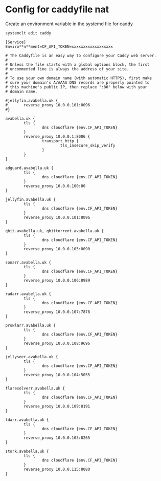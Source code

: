 # Config for caddyfile nat

Create an environment variable in the systemd file for caddy

```systemclt edit caddy```

``` systemd
[Service]
Enviro**n**ment=CF_API_TOKEN=xxxxxxxxxxxxxxxxxx
```

```
# The Caddyfile is an easy way to configure your Caddy web server.
#
# Unless the file starts with a global options block, the first
# uncommented line is always the address of your site.
#
# To use your own domain name (with automatic HTTPS), first make
# sure your domain's A/AAAA DNS records are properly pointed to
# this machine's public IP, then replace ":80" below with your
# domain name.

#jellyfin.avabella.uk {
#       reverse_proxy 10.0.0.101:8096
#}

avabella.uk {
        tls {
                dns cloudflare {env.CF_API_TOKEN}
        }
        reverse_proxy 10.0.0.1:8006 {
                transport http {
                        tls_insecure_skip_verify
                }
        }
}

adguard.avabella.uk {
        tls {
                dns cloudflare {env.CF_API_TOKEN}
        }
        reverse_proxy 10.0.0.100:80
}

jellyfin.avabella.uk {
        tls {
                dns cloudflare {env.CF_API_TOKEN}
        }
        reverse_proxy 10.0.0.101:8096
}

qbit.avabella.uk, qbittorrent.avabella.uk {
        tls {
                dns cloudflare {env.CF_API_TOKEN}
        }
        reverse_proxy 10.0.0.105:8090
}

sonarr.avabella.uk {
        tls {
                dns cloudflare {env.CF_API_TOKEN}
        }
        reverse_proxy 10.0.0.106:8989
}

radarr.avabella.uk {
        tls {
                dns cloudflare {env.CF_API_TOKEN}
        }
        reverse_proxy 10.0.0.107:7878
}

prowlarr.avabella.uk {
        tls {
                dns cloudflare {env.CF_API_TOKEN}
        }
        reverse_proxy 10.0.0.108:9696
}

jellyseer.avabella.uk {
        tls {
                dns cloudflare {env.CF_API_TOKEN}
        }
        reverse_proxy 10.0.0.104:5055
}

flaresolverr.avabella.uk {
        tls {
                dns cloudflare {env.CF_API_TOKEN}
        }
        reverse_proxy 10.0.0.109:8191
}

tdarr.avabella.uk {
        tls {
                dns cloudflare {env.CF_API_TOKEN}
        }
        reverse_proxy 10.0.0.103:8265
}

stork.avabella.uk {
        tls {
                dns cloudflare {env.CF_API_TOKEN}
        }
        reverse_proxy 10.0.0.115:8080
}
```